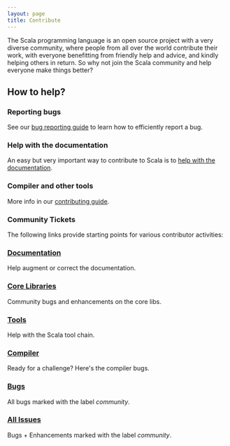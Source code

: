 ```yaml
---
layout: page
title: Contribute
---
```


The Scala programming language is an open source project with a very
diverse community, where people from all over the world contribute their work,
with everyone benefitting from friendly help and advice, and
kindly helping others in return. So why not join the Scala community and help
everyone make things better?

## How to help?

### Reporting bugs

See our [bug reporting guide](./bug-reporting-guide.html) to learn
how to efficiently report a bug.

### Help with the documentation

An easy but very important way to contribute to Scala is to
[help with the documentation](http://docs.scala-lang.org/contribute.html).

### Compiler and other tools

More info in our [contributing guide](./guide.html).

### Community Tickets

The following links provide starting points for
various contributor activities:

<div class="container">
<div class="row">
<div class="span4 doc-block">
<h3><a href="https://issues.scala-lang.org/issues/?filter=13003">Documentation</a></h3>
<p>Help augment or correct the documentation.</p>
</div>
<div class="span4 doc-block">
<h3><a href="https://issues.scala-lang.org/issues/?filter=13001">Core Libraries</a></h3>
<p>Community bugs and enhancements on the core libs.</p>
</div>
</div>

<div class="row">
<div class="span4 doc-block">
<h3><a href="https://issues.scala-lang.org/issues/?filter=13002">Tools</a></h3>
<p>Help with the Scala tool chain.</p>
</div>
<div class="span4 doc-block">
<h3><a href="https://issues.scala-lang.org/issues/?filter=13000">Compiler</a></h3>
<p>Ready for a challenge? Here's the compiler bugs.</p>
</div>
</div>

<div class="row">
<div class="span4 doc-block">
<h3><a href="https://issues.scala-lang.org/issues/?filter=13004">Bugs</a></h3>
<p>All bugs marked with the label <em>community</em>.</p>
</div>
<div class="span4 doc-block">
<h3><a href="https://issues.scala-lang.org/issues/?filter=12111">All Issues</a></h3>
<p>Bugs + Enhancements marked with the label <em>community</em>.</p>
</div>
</div>
</div>

